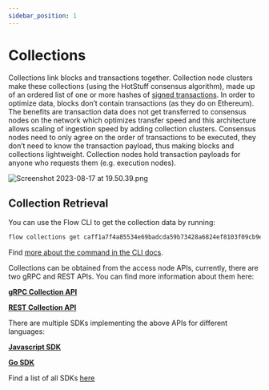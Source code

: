 ```yaml
---
sidebar_position: 1
---
```


# Collections

Collections link blocks and transactions together. Collection node clusters make these collections (using the HotStuff consensus algorithm), made up of an ordered list of one or more hashes of [signed transactions](./transactions.md). In order to optimize data, blocks don’t contain transactions (as they do on Ethereum). The benefits are transaction data does not get transferred to consensus nodes on the network which optimizes transfer speed and this architecture allows scaling of ingestion speed by adding collection clusters. Consensus nodes need to only agree on the order of transactions to be executed, they don’t need to know the transaction payload, thus making blocks and collections lightweight. Collection nodes hold transaction payloads for anyone who requests them (e.g. execution nodes). 

![Screenshot 2023-08-17 at 19.50.39.png](_collection_images/Screenshot_2023-08-17_at_19.50.39.png)

## Collection Retrieval

You can use the Flow CLI to get the collection data by running:

```sh
flow collections get caff1a7f4a85534e69badcda59b73428a6824ef8103f09cb9eaeaa216c7d7d3f -n mainnet
```

Find [more about the command in the CLI docs](../../tools/flow-cli/get-flow-data/get-collections.md).

Collections can be obtained from the access node APIs, currently, there are two gRPC and REST APIs. You can find more information about them here:

[**gRPC Collection API**](../../networks/node-ops/nodes/access-api.md#collections)

[**REST Collection API**](/http-api#tag/Collections)

There are multiple SDKs implementing the above APIs for different languages:

[**Javascript SDK**](../../tools/clients/fcl-js/index.md)

[**Go SDK**](../../tools/clients/flow-go-sdk/index.mdx)

Find a list of all SDKs [here](../../tools/clients/index.md)
